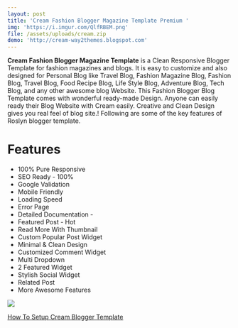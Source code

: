 ```yaml
---
layout: post
title: 'Cream Fashion Blogger Magazine Template Premium '
img: 'https://i.imgur.com/QlfRBEM.png'
file: /assets/uploads/cream.zip
demo: 'http://cream-way2themes.blogspot.com'
---
```

**Cream Fashion Blogger Magazine Template** is a Clean Responsive Blogger Template for fashion magazines and blogs. It is easy to customize and also designed for Personal Blog like Travel Blog, Fashion Magazine Blog, Fashion Blog, Travel Blog, Food Recipe Blog, Life Style Blog, Adventure Blog, Tech Blog, and any other awesome blog Website. This Fashion Blogger Blog Template comes with wonderful ready-made Design. Anyone can easily ready their Blog Website with Cream easily. Creative and Clean Design gives you real feel of blog site.! Following are some of the key features of Roslyn blogger template.

# Features

* 100% Pure Responsive 
* SEO Ready - 100%
* Google Validation 
* Mobile Friendly 
* Loading Speed 
* Error Page 
* Detailed Documentation -
* Featured Post - Hot
* Read More With Thumbnail
* Custom Popular Post Widget
* Minimal & Clean Design
* Customized Comment Widget
* Multi Dropdown
* 2 Featured Widget
* Stylish Social Widget
* Related Post
* More Awesome Features

![](https://i.imgur.com/QlfRBEM.png)

[How To Setup Cream Blogger Template](https://youtu.be/UbmAZyUAzmU)
